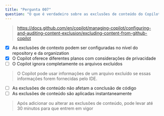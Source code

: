 ```yaml
---
title: "Pergunta 007"
question: "O que é verdadeiro sobre as exclusões de conteúdo do Copilot? (Escolha duas)"
---
```



> https://docs.github.com/en/copilot/managing-copilot/configuring-and-auditing-content-exclusion/excluding-content-from-github-copilot
- [x] As exclusões de contexto podem ser configuradas no nível do repository e da organization
- [x] O Copilot oferece diferentes planos com considerações de privacidade
- [ ] O Copilot ignora completamente os arquivos excluídos
> O Copilot pode usar informações de um arquivo excluído se essas informações forem fornecidas pelo IDE.
- [ ] As exclusões de conteúdo não afetam a conclusão de código
- [ ] As exclusões de conteúdo são aplicadas instantaneamente
> Após adicionar ou alterar as exclusões de conteúdo, pode levar até 30 minutos para que entrem em vigor

